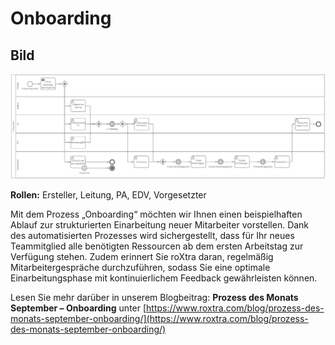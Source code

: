 # Onboarding
## Bild
<img src="./Onboarding_Prozess.PNG">

**Rollen:** Ersteller, Leitung, PA, EDV, Vorgesetzter

Mit dem Prozess „Onboarding“ möchten wir Ihnen einen beispielhaften Ablauf zur strukturierten Einarbeitung neuer Mitarbeiter vorstellen. Dank des automatisierten Prozesses wird sichergestellt, dass für Ihr neues Teammitglied alle benötigten Ressourcen ab dem ersten Arbeitstag zur Verfügung stehen. Zudem erinnert Sie roXtra daran, regelmäßig Mitarbeitergespräche durchzuführen, sodass Sie eine optimale Einarbeitungsphase mit kontinuierlichem Feedback gewährleisten können.

Lesen Sie mehr darüber in unserem Blogbeitrag: **Prozess des Monats September – Onboarding** unter [https://www.roxtra.com/blog/prozess-des-monats-september-onboarding/](https://www.roxtra.com/blog/prozess-des-monats-september-onboarding/)